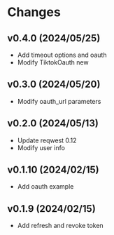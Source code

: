 # Changes

## v0.4.0 (2024/05/25)
* Add timeout options and oauth
* Modify TiktokOauth new 

## v0.3.0 (2024/05/20)
* Modify oauth_url parameters

## v0.2.0 (2024/05/13)
* Update reqwest 0.12
* Modify user info

## v0.1.10 (2024/02/15)
* Add oauth example

## v0.1.9 (2024/02/15)
* Add refresh and revoke token